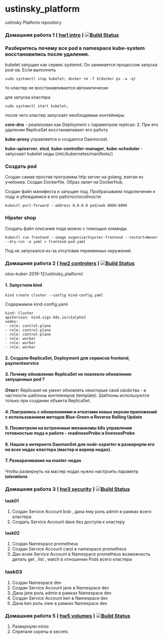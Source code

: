 # ustinsky_platform
ustinsky Platform repository

### Домашняя работа 1 ( [hw1 intro](docs/hw1.md) ) [![Build Status](https://travis-ci.com/otus-kuber-2019-12/ustinsky_platform.svg?branch=kubernetes-intro)](https://travis-ci.com/otus-kuber-2019-12/ustinsky_platform/)

### Разберитесь почему все pod в namespace kube-system восстановились после удаления.
kubelet запущен как сервис systemd. Он занимается процессом запуска pod-ов.
Если выполнить
~~~~ 
sudo systemctl stop kubelet; docker rm -f $(docker ps -a -q)
~~~~

то кластер не восстанавливается автоматически

для запуска кластера
~~~~
sudo systemctl start kubelet;
~~~~
после чего кластер запускает необходимые контейнеры

**core-dns** - реализован как Deployment с параметром replicas: 2. При его удалении ReplicaSet восстанавливает его работу

**kube-proxy** управляется и создается Daemonset.

**kube-apiserver**, **etcd**, **kube-controller-manager**, **kube-scheduler** - запускает kubelet ноды (/etc/kubernetes/manifests/)

### Создать pod
Создан самая простая программа http server на golang, взятая из учебника. Создан Dockerfile. Образ залит на DockerHub. 

Создан файл манифеста и запущен под. Пробрасываем подключение к поду и убеждаемся в его работоспособности
```
kubectl port-forward --address 0.0.0.0 pod/web 8000:8000
```

### Hipster shop
Создать файл описания пода можно с помощью команды
```
kubectl run frontend --image evgeniim/hipster-frontend --restart=Never --dry-run -o yaml > frontend-pod.yaml
```
Под не запускался из-за отсутсвия переменных окружений.

### Домашняя работа 2 ( [hw2 controlers](docs/hw2.md) ) [![Build Status](https://travis-ci.com/otus-kuber-2019-12/ustinsky_platform.svg?branch=kubernetes-controllers)](https://travis-ci.com/otus-kuber-2019-12/ustinsky_platform/)

otus-kuber-2019-12/ustinsky_platform/

#### 1. Запустили kind 
~~~~~~
kind create cluster --config kind-config.yaml
~~~~~~

Содержимое kind-config.yaml
~~~~~~
kind: Cluster
apiVersion: kind.sigs.k8s.io/v1alpha3
nodes:
- role: control-plane
- role: control-plane
- role: control-plane
- role: worker
- role: worker
- role: worker
~~~~~~

#### 2. Создали ReplicaSet, Deployment для сервисов frontend, paymentservice

#### 3. **Почему обновление ReplicaSet не повлекло обновление запущенных pod ?**
***Ответ:*** Replicaset не умеет обновлять некоторые свой свойства - в частности шаблоны контейнеров (template). 
Шаблоны используются только при создании объекта ReplicaSet. 

#### 4. ***Поигрались*** с обновлениями и откатами новых версии приложений с использованием методов **Blue-Green** и **Reverse Rolling Update**

#### 5. Посмотрели на встроенные механизмы k8s управления готовностью пода к работе - **readinessProbe** и **livenessProbe**

#### 6. Нашли в интернете DaemonSet для ***node-exporter*** и развернули его на всех нодах кластера (мастер и воркер нодах).

#### 7. Разварачивание на master-нодах
Чтобы развернуть на мастер нодах нужно настроить параметр ***tolerations***

### Домашняя работа 3 ( [hw3 security](docs/hw3.md) ) [![Build Status](https://travis-ci.com/otus-kuber-2019-12/ustinsky_platform.svg?branch=kubernetes-security)](https://travis-ci.com/otus-kuber-2019-12/ustinsky_platform/)
#### task01

1. Создан Service Account bob , дана ему роль admin в рамках всего кластера
2. Создать Service Account dave без доступа к кластеру

#### task02

1. Создан Namespace prometheus
2. Создан Service Account carol в namespace prometheus
3. Дан всем Service Account в Namespace prometheus возможность делать get , list , watch в отношении Pods всего кластера

### task03

1. Создан Namespace dev
2. Создан Service Account jane в Namespace dev
3. Дана jane роль admin в рамках Namespace dev
4. Создан Service Account ken в Namespace dev
5. Дана ken роль view в рамках Namespace dev

### Домашняя работа 5 ( [hw5 volumes](docs/hw5.md) ) [![Build Status](https://travis-ci.com/otus-kuber-2019-12/ustinsky_platform.svg?branch=kubernetes-volumes)](https://travis-ci.com/otus-kuber-2019-12/ustinsky_platform/)

1. Развернули minio
2. Спрятали скреты в secrets